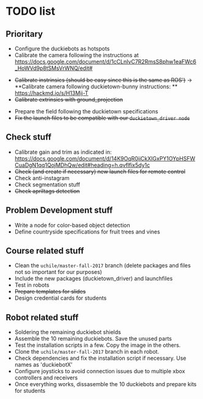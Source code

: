 # TODO list

## Prioritary
* Configure the duckiebots as hotspots
* Calibrate the camera following the instructions at https://docs.google.com/document/d/1cCLnIvC7R2RmsS8phw1eaFWc6_HoWVd9p8tSMsVrWNQ/edit#
- ~~Calibrate instrinsics (should be easy since this is the same as ROS')~~ -> **Calibrate camera following duckietown-bunny instructions: ** https://hackmd.io/s/H13Mij-T
- ~~Calibrate extrinsics with ground_projection~~
* Prepare the field following the duckietown specifications
* ~~Fix the launch files to be compatible with our `duckietown_driver node`~~

## Check stuff
* Calibrate gain and trim as indicated in: https://docs.google.com/document/d/14K9OqR0ijCkXIGxPY1OYpHSFWCuaDgN1qq1QojMDhQw/edit#heading=h.qvflfix5dy1c
* ~~Check (and create if necessary) new launch files for remote control~~
* Check anti-instagram
* Check segmentation stuff
* ~~Check apriltags detection~~

## Problem Development stuff
* Write a node for color-based object detection
* Define countryside specifications for fruit trees and vines

## Course related stuff
* Clean the `uchile/master-fall-2017` branch (delete packages and files not so important for our purposes)
* Include the new packages (duckietown_driver) and launchfiles
* Test in robots
* ~~Prepare templates for slides~~
* Design credential cards for students 

## Robot related stuff
* Soldering the remaining duckiebot shields
* Assemble the 10 remaining duckiebots. Save the unused parts
* Test the installation scripts in a few. Copy the image in the others.
* Clone the `uchile/master-fall-2017` branch in each robot. 
* Check dependencies and fix the installation script if necessary. Use names as 'duckiebotX'
* Configure joysticks to avoid connection issues due to multiple xbox controllers and receivers
* Once everything works, dissasemble the 10 duckiebots and prepare kits for students
